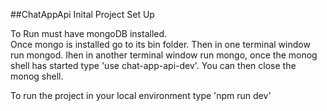 ##ChatAppApi
Inital Project Set Up

To Run must have mongoDB installed.  
Once mongo is installed go to its bin folder.
Then in one terminal window run mongod.
Ihen in another terminal window run mongo,
once the monog shell has started type 'use chat-app-api-dev'.
You can then close the monog shell.

To run the project in your local environment type 'npm run dev'
